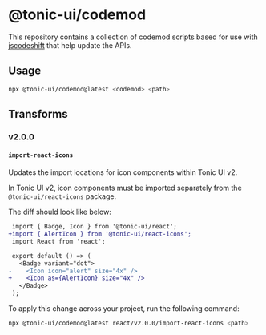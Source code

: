 # @tonic-ui/codemod

This repository contains a collection of codemod scripts based for use with [jscodeshift](https://github.com/facebook/jscodeshift) that help update the APIs.

## Usage

```bash
npx @tonic-ui/codemod@latest <codemod> <path>
```

## Transforms

### v2.0.0

#### `import-react-icons`

Updates the import locations for icon components within Tonic UI v2.

In Tonic UI v2, icon components must be imported separately from the `@tonic-ui/react-icons` package.

The diff should look like below:

```diff
 import { Badge, Icon } from '@tonic-ui/react';
+import { AlertIcon } from '@tonic-ui/react-icons';
 import React from 'react';

 export default () => (
   <Badge variant="dot">
-    <Icon icon="alert" size="4x" />
+    <Icon as={AlertIcon} size="4x" />
   </Badge>
 );
```

To apply this change across your project, run the following command:

```bash
npx @tonic-ui/codemod@latest react/v2.0.0/import-react-icons <path>
```
